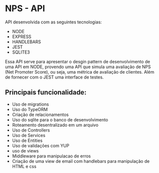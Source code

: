 # NPS - API
API desenvolvida com as seguintes tecnologias:
 - NODE
 - EXPRESS
 - HANDLEBARS
 - JEST
 - SQLITE3

Essa API serve para apresentar o desgin pattern de desenvolvimento de uma API em NODE, provendo uma API que simula uma avaliação de NPS (Net Promoter Score), ou seja, uma métrica de avaliação de clientes. Além de fornecer com o JEST uma interface de testes.

## Principais funcionalidade:

* Uso de migrations
* Uso do TypeORM
* Criação de relacionamentos
* Uso do sqlite para o banco de desenvolvimento
* Roteamento desentralizado em um arquivo
* Uso de Controllers
* Uso de Services
* Uso de Entities
* Uso de validações com YUP
* uso de views
* Middleware para manipulacao de erros
* Criação de uma view de email com handlebars para manipulação de HTML e css
